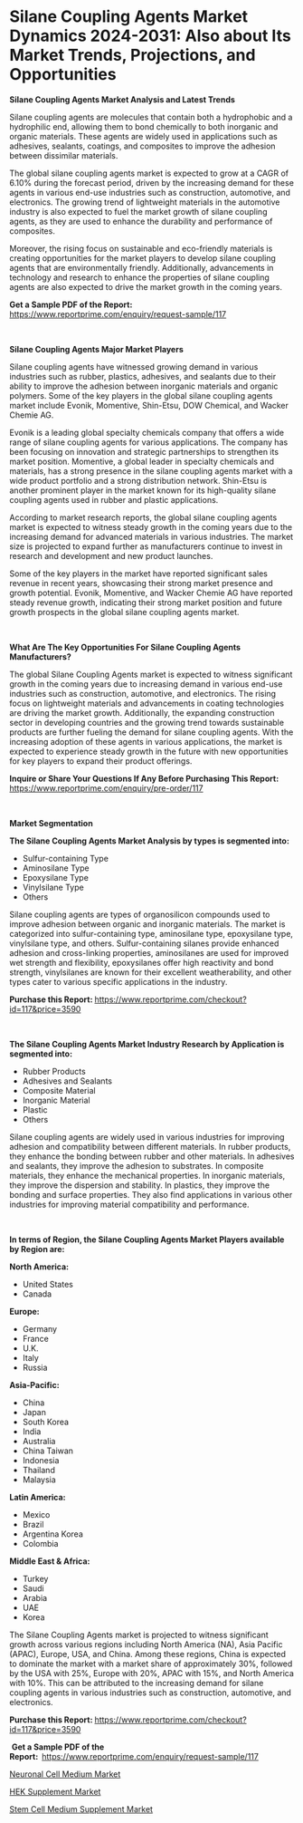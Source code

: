 <p><h1>Silane Coupling Agents Market Dynamics 2024-2031: Also about Its Market Trends, Projections, and Opportunities</h1></p><p><strong>Silane Coupling Agents Market Analysis and Latest Trends</strong></p>
<p><p>Silane coupling agents are molecules that contain both a hydrophobic and a hydrophilic end, allowing them to bond chemically to both inorganic and organic materials. These agents are widely used in applications such as adhesives, sealants, coatings, and composites to improve the adhesion between dissimilar materials.</p><p>The global silane coupling agents market is expected to grow at a CAGR of 6.10% during the forecast period, driven by the increasing demand for these agents in various end-use industries such as construction, automotive, and electronics. The growing trend of lightweight materials in the automotive industry is also expected to fuel the market growth of silane coupling agents, as they are used to enhance the durability and performance of composites.</p><p>Moreover, the rising focus on sustainable and eco-friendly materials is creating opportunities for the market players to develop silane coupling agents that are environmentally friendly. Additionally, advancements in technology and research to enhance the properties of silane coupling agents are also expected to drive the market growth in the coming years.</p></p>
<p><strong>Get a Sample PDF of the Report:&nbsp;</strong> <a href="https://www.reportprime.com/enquiry/request-sample/117">https://www.reportprime.com/enquiry/request-sample/117</a></p>
<p>&nbsp;</p>
<p><strong>Silane Coupling Agents Major Market Players</strong></p>
<p><p>Silane coupling agents have witnessed growing demand in various industries such as rubber, plastics, adhesives, and sealants due to their ability to improve the adhesion between inorganic materials and organic polymers. Some of the key players in the global silane coupling agents market include Evonik, Momentive, Shin-Etsu, DOW Chemical, and Wacker Chemie AG.</p><p>Evonik is a leading global specialty chemicals company that offers a wide range of silane coupling agents for various applications. The company has been focusing on innovation and strategic partnerships to strengthen its market position. Momentive, a global leader in specialty chemicals and materials, has a strong presence in the silane coupling agents market with a wide product portfolio and a strong distribution network. Shin-Etsu is another prominent player in the market known for its high-quality silane coupling agents used in rubber and plastic applications.</p><p>According to market research reports, the global silane coupling agents market is expected to witness steady growth in the coming years due to the increasing demand for advanced materials in various industries. The market size is projected to expand further as manufacturers continue to invest in research and development and new product launches.</p><p>Some of the key players in the market have reported significant sales revenue in recent years, showcasing their strong market presence and growth potential. Evonik, Momentive, and Wacker Chemie AG have reported steady revenue growth, indicating their strong market position and future growth prospects in the global silane coupling agents market.</p></p>
<p>&nbsp;</p>
<p><strong>What Are The Key Opportunities For Silane Coupling Agents Manufacturers?</strong></p>
<p><p>The global Silane Coupling Agents market is expected to witness significant growth in the coming years due to increasing demand in various end-use industries such as construction, automotive, and electronics. The rising focus on lightweight materials and advancements in coating technologies are driving the market growth. Additionally, the expanding construction sector in developing countries and the growing trend towards sustainable products are further fueling the demand for silane coupling agents. With the increasing adoption of these agents in various applications, the market is expected to experience steady growth in the future with new opportunities for key players to expand their product offerings.</p></p>
<p><strong>Inquire or Share Your Questions If Any Before Purchasing This Report:</strong> <a href="https://www.reportprime.com/enquiry/pre-order/117">https://www.reportprime.com/enquiry/pre-order/117</a></p>
<p>&nbsp;</p>
<p><strong>Market Segmentation</strong></p>
<p><strong>The Silane Coupling Agents Market Analysis by types is segmented into:</strong></p>
<p><ul><li>Sulfur-containing Type</li><li>Aminosilane Type</li><li>Epoxysilane Type</li><li>Vinylsilane Type</li><li>Others</li></ul></p>
<p><p>Silane coupling agents are types of organosilicon compounds used to improve adhesion between organic and inorganic materials. The market is categorized into sulfur-containing type, aminosilane type, epoxysilane type, vinylsilane type, and others. Sulfur-containing silanes provide enhanced adhesion and cross-linking properties, aminosilanes are used for improved wet strength and flexibility, epoxysilanes offer high reactivity and bond strength, vinylsilanes are known for their excellent weatherability, and other types cater to various specific applications in the industry.</p></p>
<p><strong>Purchase this Report:&nbsp;</strong><a href="https://www.reportprime.com/checkout?id=117&price=3590">https://www.reportprime.com/checkout?id=117&price=3590</a></p>
<p>&nbsp;</p>
<p><strong>The Silane Coupling Agents Market Industry Research by Application is segmented into:</strong></p>
<p><ul><li>Rubber Products</li><li>Adhesives and Sealants</li><li>Composite Material</li><li>Inorganic Material</li><li>Plastic</li><li>Others</li></ul></p>
<p><p>Silane coupling agents are widely used in various industries for improving adhesion and compatibility between different materials. In rubber products, they enhance the bonding between rubber and other materials. In adhesives and sealants, they improve the adhesion to substrates. In composite materials, they enhance the mechanical properties. In inorganic materials, they improve the dispersion and stability. In plastics, they improve the bonding and surface properties. They also find applications in various other industries for improving material compatibility and performance.</p></p>
<p>&nbsp;</p>
<p><strong>In terms of Region, the Silane Coupling Agents Market Players available by Region are:</strong></p>
<p>
    <p> <strong> North America: </strong>
        <ul>
            <li>United States</li>
            <li>Canada</li>
        </ul>
        </p> 
    <p> <strong> Europe: </strong>
        <ul>
            <li>Germany</li>
            <li>France</li>
            <li>U.K.</li>
            <li>Italy</li>
            <li>Russia</li>
        </ul>
        </p> 
    <p> <strong> Asia-Pacific: </strong>
        <ul>
            <li>China</li>
            <li>Japan</li>
            <li>South Korea</li>
            <li>India</li>
            <li>Australia</li>
            <li>China Taiwan</li>
            <li>Indonesia</li>
            <li>Thailand</li>
            <li>Malaysia</li>
        </ul>
        </p> 
    <p> <strong> Latin America: </strong>
        <ul>
            <li>Mexico</li>
            <li>Brazil</li>
            <li>Argentina Korea</li>
            <li>Colombia</li>
        </ul>
        </p> 
    <p> <strong> Middle East & Africa: </strong>
        <ul>
            <li>Turkey</li>
            <li>Saudi</li>
            <li>Arabia</li>
            <li>UAE</li>
            <li>Korea</li>
        </ul>
    </p>
    </p>
<p><p>The Silane Coupling Agents market is projected to witness significant growth across various regions including North America (NA), Asia Pacific (APAC), Europe, USA, and China. Among these regions, China is expected to dominate the market with a market share of approximately 30%, followed by the USA with 25%, Europe with 20%, APAC with 15%, and North America with 10%. This can be attributed to the increasing demand for silane coupling agents in various industries such as construction, automotive, and electronics.</p></p>
<p><strong>Purchase this Report: </strong><a href="https://www.reportprime.com/checkout?id=117&price=3590">https://www.reportprime.com/checkout?id=117&price=3590</a></p>
<p>&nbsp;<strong>Get a Sample PDF of the Report:&nbsp;&nbsp;</strong><a href="https://www.reportprime.com/enquiry/request-sample/117">https://www.reportprime.com/enquiry/request-sample/117</a></p>
<p><strong></strong></p>
<p><p><a href="https://view.publitas.com/reportprime-1/neuronal-cell-medium-market-size-growth-outlook-from-2023-to-2030-projecting-at-markets-trends-analysis-by-application-regional-outlook-and-revenue/">Neuronal Cell Medium Market</a></p><p><a href="https://view.publitas.com/reportprime-1/hek-supplement-market-size-global-industry-overview-market-segmentation-and-forecast-2023-to-2030/">HEK Supplement Market</a></p><p><a href="https://view.publitas.com/reportprime-1/decoding-the-stem-cell-medium-supplement-market-a-deep-dive-into-the-latest-market-trends-market-segmentation-and-competitive-analysis/">Stem Cell Medium Supplement Market</a></p></p>